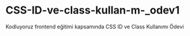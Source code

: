 # CSS-ID-ve-class-kullan-m-_odev1
Kodluyoruz frontend eğitimi kapsamında CSS ID ve Class Kullanımı Ödevi
